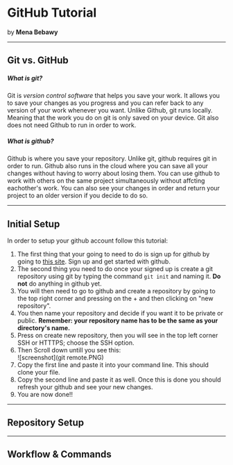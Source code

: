 # GitHub Tutorial

by **Mena Bebawy**

---
## Git vs. GitHub

##### What is git?
Git is _version control software_ that helps you save your work. It allows you to save your changes as you progress and you can refer back to any version of your work whenever you want. Unlike Github, git runs locally. Meaning that the work you do on git is only saved on your device. Git also does not need Github to run in order to work.
##### What is github?
Github is where you save your repository. Unlike git, github requires git in order to run. Github also runs in the cloud where you can save all your changes without having to worry about losing them. You can use github to work with others on the same project simultaneously without affcting eachother's work. You can also see your changes in order and return your project to an older version if you decide to do so.

---
## Initial Setup
In order to setup your github account follow this tutorial:  

1. The first thing that your going to need to do is sign up for github by going to [this site](github.com). Sign up and get started with github. 
2. The second thing you need to do once your signed up is create a git repository using git by typing the command `git init` and naming it. **Do not** do anything in github yet.
3. You will then need to go to github and create a repository by going to the top right corner and pressing on the + and then clicking on "new repository".
4. You then name your repository and decide if you want it to be private or public. **Remember: your repository name has to be the same as your directory's name.**
5. Press on create new repository, then you will see in the top left corner SSH or HTTTPS; choose the SSH option. 
6. Then Scroll down untill you see this:  
![screenshot](git remote.PNG)
7. Copy the first line and paste it into your command line. This should clone your file.
8. Copy the second line and paste it as well. Once this is done you should refresh your github and see your new changes.
9. You are now done!!

---
## Repository Setup



---
## Workflow & Commands